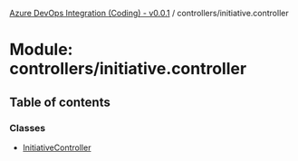 [Azure DevOps Integration (Coding) - v0.0.1](../README.md) / controllers/initiative.controller

# Module: controllers/initiative.controller

## Table of contents

### Classes

- [InitiativeController](../classes/controllers_initiative_controller.InitiativeController.md)
